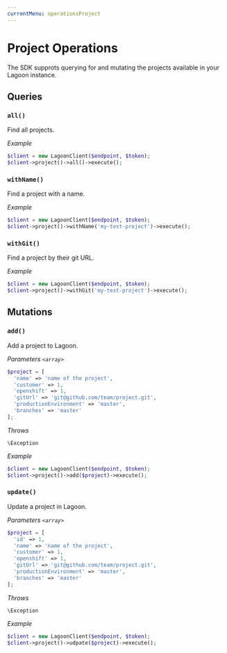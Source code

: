 ```yaml
---
currentMenu: operationsProject
---
```


# Project Operations

The SDK supprots querying for and mutating the projects available in your Lagoon instance.

## Queries

### `all()`

Find all projects.

*Example*

```php
$client = new LagoonClient($endpoint, $token);
$client->project()->all()->execute();
```

### `withName()`

Find a project with a name.

*Example*

```php
$client = new LagoonClient($endpoint, $token);
$client->project()->withName('my-test-project')->execute();
```

### `withGit()`

Find a project by their git URL.

*Example*

```php
$client = new LagoonClient($endpoint, $token);
$client->project()->withGit('my-test-project')->execute();
```

## Mutations

### `add()`

Add a project to Lagoon.

*Parameters `<array>`*

```php
$project = [
  'name' => 'name of the project',
  'customer' => 1,
  'openshift' => 1,
  'gitUrl' => 'git@github.com/team/project.git',
  'productionEnvironment' => 'master',
  'branches' => 'master'
];
```

*Throws*

```
\Exception
```

*Example*

```php
$client = new LagoonClient($endpoint, $token);
$client->project()->add($project)->execute();
```

### `update()`

Update a project in Lagoon.

*Parameters `<array>`*

```php
$project = [
  'id' => 1,
  'name' => 'name of the project',
  'customer' => 1,
  'openshift' => 1,
  'gitUrl' => 'git@github.com/team/project.git',
  'productionEnvironment' => 'master',
  'branches' => 'master'
];
```

*Throws*

```
\Exception
```

*Example*

```php
$client = new LagoonClient($endpoint, $token);
$client->project()->udpate($project)->execute();
```
